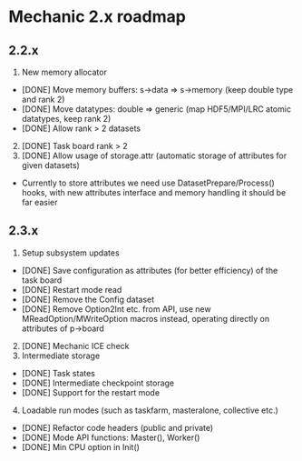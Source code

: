 Mechanic 2.x roadmap
====================

2.2.x
-----

1. New memory allocator
  - [DONE] Move memory buffers: s->data => s->memory (keep double type and rank 2)
  - [DONE] Move datatypes: double => generic (map HDF5/MPI/LRC atomic datatypes, keep rank 2)
  - [DONE] Allow rank > 2 datasets
2. [DONE] Task board rank > 2
3. [DONE] Allow usage of storage.attr (automatic storage of attributes for given datasets)
  - Currently to store attributes we need use DatasetPrepare/Process() hooks, with new
    attributes interface and memory handling it should be far easier

2.3.x
-----

1. Setup subsystem updates
  - [DONE] Save configuration as attributes (for better efficiency) of the task board
  - [DONE] Restart mode read 
  - [DONE] Remove the Config dataset
  - [DONE] Remove Option2Int etc. from API, use new MReadOption/MWriteOption macros instead,
    operating directly on attributes of p->board
2. [DONE] Mechanic ICE check 
3. Intermediate storage
  - [DONE] Task states
  - [DONE] Intermediate checkpoint storage
  - [DONE] Support for the restart mode
4. Loadable run modes (such as taskfarm, masteralone, collective etc.)
  - [DONE] Refactor code headers (public and private)
  - [DONE] Mode API functions: Master(), Worker()
  - [DONE] Min CPU option in Init() 
